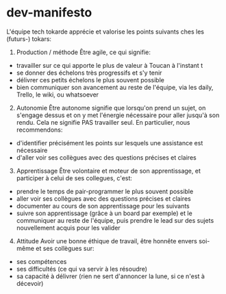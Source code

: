 # dev-manifesto

L'équipe tech tokarde apprécie et valorise les points suivants ches les (futurs-) tokars:

1. Production / méthode
Être agile, ce qui signifie:
- travailler sur ce qui apporte le plus de valeur à Toucan à l'instant t
- se donner des échelons très progressifs et s'y tenir
- délivrer ces petits échelons le plus souvent possible
- bien communiquer son avancement au reste de l'équipe, via les daily, Trello, le wiki, ou whatsoever

2. Autonomie
Être autonome signifie que lorsqu'on prend un sujet, on s'engage dessus et on y met l'énergie nécessaire pour aller jusqu'à son rendu.
Cela ne signifie PAS travailler seul.
En particulier, nous recommendons:
- d'identifier précisément les points sur lesquels une assistance est nécessaire
- d'aller voir ses collègues avec des questions précises et claires

3. Apprentissage
Être volontaire et moteur de son apprentissage, et participer à celui de ses collegues, c'est:
- prendre le temps de pair-programmer le plus souvent possible
- aller voir ses collègues avec des questions précises et claires
- documenter au cours de son apprentissage pour les suivants
- suivre son apprentissage (grâce à un board par exemple) et le communiquer au reste de l'équipe, puis prendre le lead sur des sujets nouvellement acquis pour les valider

4. Attitude
Avoir une bonne éthique de travail, être honnête envers soi-même et ses collègues sur:
- ses compétences
- ses difficultés (ce qui va servir à les résoudre)
- sa capacité à délivrer (rien ne sert d'annoncer la lune, si ce n'est à décevoir)
